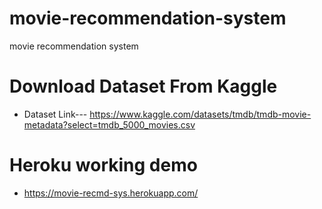 # movie-recommendation-system
movie recommendation system 

# Download Dataset From Kaggle
- Dataset Link--- https://www.kaggle.com/datasets/tmdb/tmdb-movie-metadata?select=tmdb_5000_movies.csv

# Heroku working demo
- https://movie-recmd-sys.herokuapp.com/
